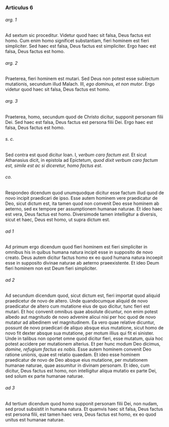 ### Articulus 6

###### arg. 1
Ad sextum sic proceditur. Videtur quod haec sit falsa, Deus factus est homo. Cum enim homo significet substantiam, fieri hominem est fieri simpliciter. Sed haec est falsa, Deus factus est simpliciter. Ergo haec est falsa, Deus factus est homo.

###### arg. 2
Praeterea, fieri hominem est mutari. Sed Deus non potest esse subiectum mutationis, secundum illud Malach. III, *ego dominus, et non mutor*. Ergo videtur quod haec sit falsa, Deus factus est homo.

###### arg. 3
Praeterea, homo, secundum quod de Christo dicitur, supponit personam filii Dei. Sed haec est falsa, Deus factus est persona filii Dei. Ergo haec est falsa, Deus factus est homo.

###### s. c.
Sed contra est quod dicitur Ioan. I, *verbum caro factum est*. Et sicut Athanasius dicit, in epistola ad Epictetum, *quod dixit verbum caro factum est, simile est ac si diceretur, homo factus est*.

###### co.
Respondeo dicendum quod unumquodque dicitur esse factum illud quod de novo incipit praedicari de ipso. Esse autem hominem vere praedicatur de Deo, sicut dictum est, ita tamen quod non convenit Deo esse hominem ab aeterno, sed ex tempore per assumptionem humanae naturae. Et ideo haec est vera, Deus factus est homo. Diversimode tamen intelligitur a diversis, sicut et haec, Deus est homo, ut supra dictum est.

###### ad 1
Ad primum ergo dicendum quod fieri hominem est fieri simpliciter in omnibus his in quibus humana natura incipit esse in supposito de novo creato. Deus autem dicitur factus homo ex eo quod humana natura incoepit esse in supposito divinae naturae ab aeterno praeexistente. Et ideo Deum fieri hominem non est Deum fieri simpliciter.

###### ad 2
Ad secundum dicendum quod, sicut dictum est, fieri importat quod aliquid praedicetur de novo de altero. Unde quandocumque aliquid de novo praedicatur de altero cum mutatione eius de quo dicitur, tunc fieri est mutari. Et hoc convenit omnibus quae absolute dicuntur, non enim potest albedo aut magnitudo de novo advenire alicui nisi per hoc quod de novo mutatur ad albedinem vel magnitudinem. Ea vero quae relative dicuntur, possunt de novo praedicari de aliquo absque eius mutatione, sicut homo de novo fit dexter absque sua mutatione, per motum illius qui fit ei sinister. Unde in talibus non oportet omne quod dicitur fieri, esse mutatum, quia hoc potest accidere per mutationem alterius. Et per hunc modum Deo dicimus, *domine, refugium factus es nobis*. Esse autem hominem convenit Deo ratione unionis, quae est relatio quaedam. Et ideo esse hominem praedicatur de novo de Deo absque eius mutatione, per mutationem humanae naturae, quae assumitur in divinam personam. Et ideo, cum dicitur, Deus factus est homo, non intelligitur aliqua mutatio ex parte Dei, sed solum ex parte humanae naturae.

###### ad 3
Ad tertium dicendum quod homo supponit personam filii Dei, non nudam, sed prout subsistit in humana natura. Et quamvis haec sit falsa, Deus factus est persona filii, est tamen haec vera, Deus factus est homo, ex eo quod unitus est humanae naturae.

